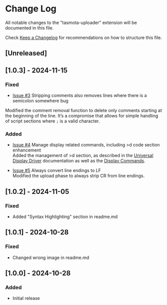 # Change Log

All notable changes to the "tasmota-uploader" extension will be documented in this file.

Check [Keep a Changelog](http://keepachangelog.com/) for recommendations on how to structure this file.

## [Unreleased]

## [1.0.3] - 2024-11-15

### Fixed
- [Issue #3](https://github.com/stefanobertini/tasmota-script-support/issues/3) Stripping comments also removes lines where there is a semicolon somewhere bug  

Modified the comment removal function to delete only comments starting at the beginning of the line.
It’s a compromise that allows for simple handling of script sections where ```;``` is a valid character.

### Added
-  [Issue #4](https://github.com/stefanobertini/tasmota-script-support/issues/4) Manage display related commands, including >d code section enhancement  
Added the management of >d section, as described in the [Universal Display Driver](https://tasmota.github.io/docs/Universal-Display-Driver/#universal-display-driver-udisplay) documentation as well as the [Display Commands](https://tasmota.github.io/docs/Displays/).

- [Issue #5](https://github.com/stefanobertini/tasmota-script-support/issues/5 ) Always convert line endings to LF  
Modified the upload phase to always strip CR from line endings.

## [1.0.2] - 2024-11-05

### Fixed
- Added "Syntax Highlighting" section in readme.md


## [1.0.1] - 2024-10-28

### Fixed
- Changed wrong image in readme.md


## [1.0.0] - 2024-10-28

### Added

- Initial release